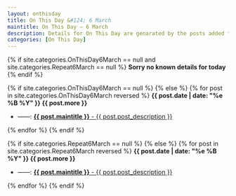 ```yaml
---
layout: onthisday
title: On This Day &#124; 6 March
maintitle: On This Day — 6 March
description: Details for On This Day are genarated by the posts added to the website so the content is subject to changes/updates over time.
categories: [On This Day]
---
```


{% if site.categories.OnThisDay6March == null and site.categories.Repeat6March == null %}
<strong>Sorry no known details for today</strong>
{% endif %}

{% if site.categories.OnThisDay6March == null %}
{% else %}
{% for post in site.categories.OnThisDay6March reversed %}
<strong>{{ post.date | date: "%e %B %Y" }} {{ post.more }}</strong>
<ul>
<li> ——: <a href="{{ post.url }}"><strong>{{ post.maintitle }}</strong> - {{ post.post_description }}</a></li>
</ul>
{% endfor %}
{% endif %}

{% if site.categories.Repeat6March == null %}
{% else %}
{% for post in site.categories.Repeat6March reversed %}
<strong>{{ post.date | date: "%e %B %Y" }} {{ post.more }}</strong>
<ul>
<li> ——: <a href="{{ post.url }}"><strong>{{ post.maintitle }}</strong> - {{ post.post_description }}</a></li>
</ul>
{% endfor %}
{% endif %}
